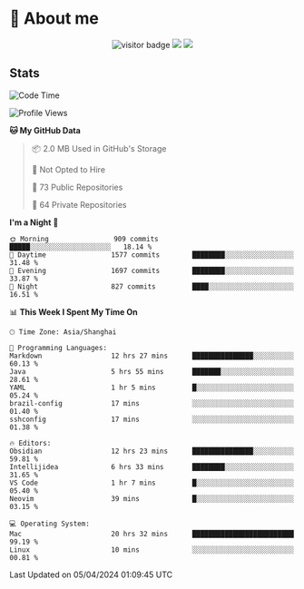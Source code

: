 <!-- ![](https://youpai.roccoshi.top/img/20200804214216.png) -->

# 🧐 About me
 
<p align="center">
<img src="https://visitor-badge.laobi.icu/badge?page_id=Lincest.Lincest&title=hits" alt="visitor badge"/>
<a href="mailto:imroccoshi@gmail.com"><img src="https://img.shields.io/badge/gmail-imroccoshi%40gmail.com-red"></a>
<a href="https://blog.roccoshi.top"><img src="https://img.shields.io/badge/blog-roccoshi-green"></a>
</p>

## Stats

<!--START_SECTION:waka-->
![Code Time](http://img.shields.io/badge/Code%20Time-1%2C042%20hrs%2022%20mins-blue)

![Profile Views](http://img.shields.io/badge/Profile%20Views-0-blue)

**🐱 My GitHub Data** 

> 📦 2.0 MB Used in GitHub's Storage 
 > 
> 🚫 Not Opted to Hire
 > 
> 📜 73 Public Repositories 
 > 
> 🔑 64 Private Repositories 
 > 
**I'm a Night 🦉** 

```text
🌞 Morning                909 commits         █████░░░░░░░░░░░░░░░░░░░░   18.14 % 
🌆 Daytime                1577 commits        ████████░░░░░░░░░░░░░░░░░   31.48 % 
🌃 Evening                1697 commits        ████████░░░░░░░░░░░░░░░░░   33.87 % 
🌙 Night                  827 commits         ████░░░░░░░░░░░░░░░░░░░░░   16.51 % 
```


📊 **This Week I Spent My Time On** 

```text
🕑︎ Time Zone: Asia/Shanghai

💬 Programming Languages: 
Markdown                 12 hrs 27 mins      ███████████████░░░░░░░░░░   60.13 % 
Java                     5 hrs 55 mins       ███████░░░░░░░░░░░░░░░░░░   28.61 % 
YAML                     1 hr 5 mins         █░░░░░░░░░░░░░░░░░░░░░░░░   05.24 % 
brazil-config            17 mins             ░░░░░░░░░░░░░░░░░░░░░░░░░   01.40 % 
sshconfig                17 mins             ░░░░░░░░░░░░░░░░░░░░░░░░░   01.38 % 

🔥 Editors: 
Obsidian                 12 hrs 23 mins      ███████████████░░░░░░░░░░   59.81 % 
Intellijidea             6 hrs 33 mins       ████████░░░░░░░░░░░░░░░░░   31.65 % 
VS Code                  1 hr 7 mins         █░░░░░░░░░░░░░░░░░░░░░░░░   05.40 % 
Neovim                   39 mins             █░░░░░░░░░░░░░░░░░░░░░░░░   03.15 % 

💻 Operating System: 
Mac                      20 hrs 32 mins      █████████████████████████   99.19 % 
Linux                    10 mins             ░░░░░░░░░░░░░░░░░░░░░░░░░   00.81 % 
```


 Last Updated on 05/04/2024 01:09:45 UTC
<!--END_SECTION:waka-->


